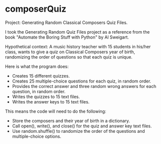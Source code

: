 # composerQuiz
Project: Generating Random Classical Composers Quiz Files.

I took the Generating Random Quiz Files project as a reference from the book "Automate the Boring Stuff with Python"
by Al Sweigart.

Hypothetical context: A music history teacher with 15 students in his/her class, wants to give a quiz on
Classical Composers year of birth, randomizing the order of questions so that each quiz is unique.


Here is what the program does:

- Creates 15 different quizzes.
- Creates 25 multiple-choice questions for each quiz, in random order.
- Provides the correct answer and three random wrong answers for each question, in random order.
- Writes the quizzes to 15 text files.
- Writes the answer keys to 15 text files.

This means the code will need to do the following:

- Store the composers and their year of birth in a dictionary.
- Call open(), write(), and close() for the quiz and answer key text files.
- Use random.shuffle() to randomize the order of the questions and multiple-choice options.
